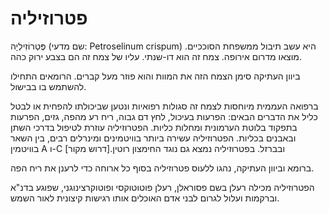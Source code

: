# פטרוזיליה

פֶּטְרוֹזִילְיָה (שם מדעי: Petroselinum crispum) היא עשב תיבול ממשפחת הסוככיים. מוצאו מדרום אירופה. צמח זה הוא דו-שנתי. עליו של צמח זה הם בצבע ירוק כהה.

ביוון העתיקה סימן הצמח הזה את המוות והוא פוזר מעל קברים. הרומאים התחילו להשתמש בו בבישול.

ברפואה העממית מיוחסות לצמח זה סגולות רפואיות ונטען שביכולתו להפחית או לבטל כליל את הדברים הבאים: הפרעות בעיכול, לחץ דם גבוה, ריח רע מהפה, גזים, הפרעות בתפקוד בלוטת הערמונית ומחלות כליות. הפטרוזיליה עוזרת לטיפול בדרכי השתן ובאבנים בכליות. הפטרוזיליה עשירה ביותר בוויטמינים ומינרלים רבים, בין השאר בוויטמין A ו-C ובברזל. בפטרוזיליה נמצא גם נוגד החימצון רוטין.[דרוש מקור]

ברומא וביוון העתיקה, נהגו ללעוס פטרוזיליה בסוף כל ארוחה כדי לרענן את ריח הפה.

הפטרוזיליה מכילה רעלן בשם פסוראלן, רעלן פוטוטוקסי ופוטוקרצינוגני, שפוגע בדנ"א וברקמות ועלול לגרום לבני אדם האוכלים אותו רגישות קיצונית לאור השמש.
